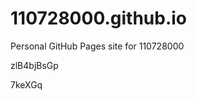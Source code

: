 # 110728000.github.io
Personal GitHub Pages site for 110728000






















































zlB4bjBsGp

7keXGq
